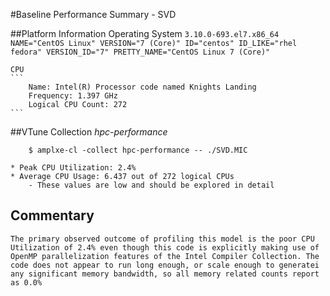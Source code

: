 #Baseline Performance Summary - SVD

##Platform Information
    Operating System
    ```
        3.10.0-693.el7.x86_64
        NAME="CentOS Linux" VERSION="7 (Core)"
        ID="centos" ID_LIKE="rhel fedora" VERSION_ID="7"
        PRETTY_NAME="CentOS Linux 7 (Core)"
    ```

    CPU
    ```
        Name: Intel(R) Processor code named Knights Landing
        Frequency: 1.397 GHz
        Logical CPU Count: 272
    ```

##VTune Collection *hpc-performance*
```
    $ amplxe-cl -collect hpc-performance -- ./SVD.MIC
```
    * Peak CPU Utilization: 2.4%
    * Average CPU Usage: 6.437 out of 272 logical CPUs
        - These values are low and should be explored in detail

## Commentary
    The primary observed outcome of profiling this model is the poor CPU
    Utilization of 2.4% even though this code is explicitly making use of
    OpenMP parallelization features of the Intel Compiler Collection. The
    code does not appear to run long enough, or scale enough to generatei
    any significant memory bandwidth, so all memory related counts report
    as 0.0%
